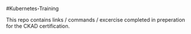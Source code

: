 #Kubernetes-Training 

This repo contains links / commands / excercise completed in preperation for the CKAD certification.
